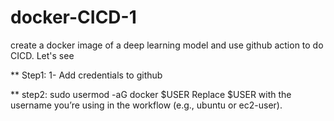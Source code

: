 # docker-CICD-1
create a docker image of a deep learning model and use github action to do CICD. Let's see

** Step1:
1- Add credentials to github 

** step2:
sudo usermod -aG docker $USER
Replace $USER with the username you’re using in the workflow (e.g., ubuntu or ec2-user).